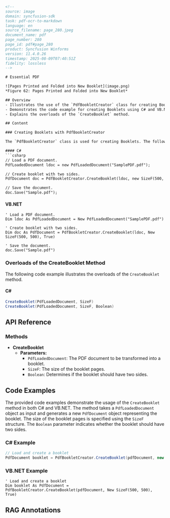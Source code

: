 ```html
<!-- 
source: image
domain: syncfusion-sdk
task: pdf-ocr-to-markdown
language: en
source_filename: page_280.jpeg
document_name: pdf
page_number: 280
page_id: pdf#page_280
product: Syncfusion Winforms
version: 11.4.0.26
timestamp: 2025-08-09T07:40:51Z
fidelity: lossless
-->

# Essential PDF

![Pages Printed and Folded into New Booklet](image.png)
*Figure 62: Pages Printed and Folded into New Booklet*

## Overview
- Illustrates the use of the `PdfBookletCreator` class for creating Booklets.
- Demonstrates the code example for creating Booklets using C# and VB.NET.
- Explains the overloads of the `CreateBooklet` method.

## Content

### Creating Booklets with PdfBookletCreator

The `PdfBookletCreator` class is used for creating Booklets. The following code example illustrates how to create the Booklet.

#### C#
```csharp
// Load a PDF document.
PdfLoadedDocument ldoc = new PdfLoadedDocument("SamplePDF.pdf");

// Create booklet with two sides.
PdfDocument doc = PdfBookletCreator.CreateBooklet(ldoc, new SizeF(500, 500), true);

// Save the document.
doc.Save("Sample.pdf");
```

#### VB.NET
```vbnet
' Load a PDF document.
Dim ldoc As PdfLoadedDocument = New PdfLoadedDocument("SamplePDF.pdf")

' Create booklet with two sides.
Dim doc As PdfDocument = PdfBookletCreator.CreateBooklet(ldoc, New SizeF(500, 500), True)

' Save the document.
doc.Save("Sample.pdf")
```

### Overloads of the CreateBooklet Method

The following code example illustrates the overloads of the `CreateBooklet` method.

#### C#
```csharp
CreateBooklet(PdfLoadedDocument, SizeF)
CreateBooklet(PdfLoadedDocument, SizeF, Boolean)
```

## API Reference

### Methods

- **CreateBooklet**
  - **Parameters:**
    - `PdfLoadedDocument`: The PDF document to be transformed into a booklet.
    - `SizeF`: The size of the booklet pages.
    - `Boolean`: Determines if the booklet should have two sides.

## Code Examples

The provided code examples demonstrate the usage of the `CreateBooklet` method in both C# and VB.NET. The method takes a `PdfLoadedDocument` object as input and generates a new `PdfDocument` object representing the booklet. The size of the booklet pages is specified using the `SizeF` structure. The `Boolean` parameter indicates whether the booklet should have two sides.

### C# Example
```csharp
// Load and create a booklet
PdfDocument booklet = PdfBookletCreator.CreateBooklet(pdfDocument, new SizeF(500, 500), true);
```

### VB.NET Example
```vbnet
' Load and create a booklet
Dim booklet As PdfDocument = PdfBookletCreator.CreateBooklet(pdfDocument, New SizeF(500, 500), True)
```

## RAG Annotations
<!-- tags: [pdf, booklet, pdf-booklet-creator, create-booklet, winforms, syncfusion-sdk] keywords: [create booklet, pdf document, booklet pages, size, two sides, overloads, pdfloadeddocument, sizef] -->
```